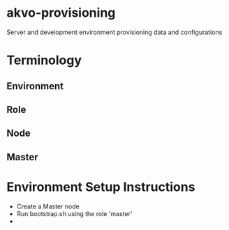 akvo-provisioning
=================

Server and development environment provisioning data and configurations


Terminology
===

Environment
---

Role
---

Node
---

Master
---

Environment Setup Instructions
===

* Create a Master node
* Run bootstrap.sh using the role 'master'
* 